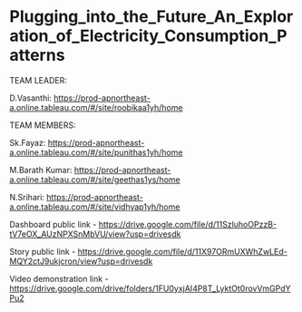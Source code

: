 # Plugging_into_the_Future_An_Exploration_of_Electricity_Consumption_Patterns

TEAM LEADER:

D.Vasanthi: https://prod-apnortheast-a.online.tableau.com/#/site/roobikaa1yh/home

TEAM MEMBERS:

Sk.Fayaz: https://prod-apnortheast-a.online.tableau.com/#/site/punithas1yh/home

M.Barath Kumar: https://prod-apnortheast-a.online.tableau.com/#/site/geethas1ys/home

N.Srihari: https://prod-apnortheast-a.online.tableau.com/#/site/vidhyap1yh/home

Dashboard public link - https://drive.google.com/file/d/11SzluhoOPzzB-tV7eOX_AUzNPXSnMbVU/view?usp=drivesdk

Story public link - https://drive.google.com/file/d/11X97ORmUXWhZwLEd-MQY2ctJ9ukjcron/view?usp=drivesdk

Video demonstration link - https://drive.google.com/drive/folders/1FU0yxjAI4P8T_LyktOt0rovVmGPdYPu2

